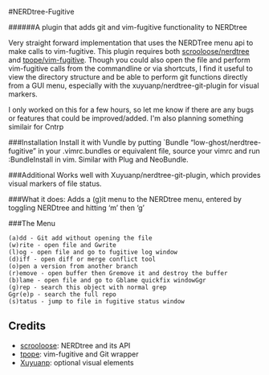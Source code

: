 #NERDtree-Fugitive

######A plugin that adds git and vim-fugitive functionality to NERDtree

Very straight forward implementation that uses the NERDTree menu api to make calls to vim-fugitive. This plugin requires both [scrooloose/nerdtree](https://github.com/scrooloose/nerdtree) and [tpope/vim-fugitive](https://github.com/tpope/vim-fugitive). Though you could also open the file and perform vim-fugitive calls from the commandline or via shortcuts, I find it useful to view the directory structure and be able to perform git functions directly from a GUI menu, especially with the xuyuanp/nerdtree-git-plugin for visual markers.

I only worked on this for a few hours, so let me know if there are any bugs or features that could be improved/added. I'm also planning something similair for Cntrp

###Installation
Install it with Vundle by putting
`Bundle “low-ghost/nerdtree-fugitive”
in your .vimrc.bundles or equivalent file, source your vimrc and run :BundleInstall in vim. Similar with Plug and NeoBundle.

###Additional
Works well with Xuyuanp/nerdtree-git-plugin, which provides visual markers of file status.

###What it does:
Adds a (g)it menu to the NERDtree menu, entered by toggling NERDtree and hitting ‘m’ then ‘g’

###The Menu

    (a)dd - Git add without opening the file
    (w)rite - open file and Gwrite
    (l)og - open file and go to fugitive log window
    (d)iff - open diff or merge conflict tool
    (o)pen a version from another branch
    (r)emove - open buffer then Gremove it and destroy the buffer
    (b)lame - open file and go to Gblame quickfix windowGgr
    (g)rep - search this object with normal grep
    Ggr(e)p - search the full repo
    (s)tatus - jump to file in fugitive status window

## Credits

*  [scrooloose](https://github.com/scrooloose): NERDtree and its API
*  [tpope](https://github.com/tpope/vim-fugitive): vim-fugitive and Git wrapper
*  [Xuyuanp](https://github.com/Xuyuanp/nerdtree-git-plugin): optional visual elements
